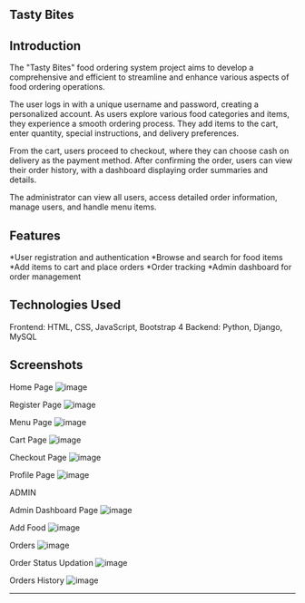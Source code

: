 Tasty Bites
-------------------------------------------------------------------

Introduction
------------
The "Tasty Bites" food ordering system project aims to develop a comprehensive and efficient to streamline and enhance various aspects of food ordering operations. 

The user logs in with a unique username and password, creating a personalized account. As users explore various food categories and items, they experience a smooth ordering process. They add items to the cart, enter quantity, special instructions, and delivery preferences.

From the cart, users proceed to checkout, where they can choose cash on delivery as the payment method. After confirming the order, users can view their order history, with a dashboard displaying order summaries and details.

The administrator can view all users, access detailed order information, manage users, and handle menu items.

Features
--------
*User registration and authentication
*Browse and search for food items
*Add items to cart and place orders
*Order tracking
*Admin dashboard for order management

Technologies Used
-----------------
Frontend: HTML, CSS, JavaScript, Bootstrap 4
Backend: Python, Django, MySQL

Screenshots
-----------
Home Page
![image](https://github.com/abdul-razith/Foodsite/assets/156534035/350a1b5f-79ec-47d0-b189-4f44a79a256c)

Register Page
![image](https://github.com/abdul-razith/Foodsite/assets/156534035/0eedda1e-584b-4d03-8eca-a244adab883c)

Menu Page
![image](https://github.com/abdul-razith/Foodsite/assets/156534035/9d4999dd-7a13-45b3-8ecc-4ba919819944)

Cart Page
![image](https://github.com/abdul-razith/Foodsite/assets/156534035/6061a028-42e5-4138-a417-fa2f972aa9e4)

Checkout Page
![image](https://github.com/abdul-razith/Foodsite/assets/156534035/0092f708-58da-4d77-8c55-306e6eb03eaf)

Profile Page
![image](https://github.com/abdul-razith/Foodsite/assets/156534035/0aaa28ea-3bed-4611-8f18-14ff35eea3c9)

ADMIN

Admin Dashboard Page
![image](https://github.com/abdul-razith/Foodsite/assets/156534035/ae25d67f-26d9-4ef4-b2c6-5fa4b62c757e)

Add Food
![image](https://github.com/abdul-razith/Foodsite/assets/156534035/a2e02ef5-4ae9-4834-bc1f-28372df38e28)

Orders
![image](https://github.com/abdul-razith/Foodsite/assets/156534035/eaa06aea-065a-41ed-a15b-8bbfbb2b29c6)

Order Status Updation
![image](https://github.com/abdul-razith/Foodsite/assets/156534035/c4d00ddc-4590-4593-a9a9-780f01849074)

Orders History
![image](https://github.com/abdul-razith/Foodsite/assets/156534035/f1c85df7-8f25-4577-b9c5-dc5f4c2e59e8)

---------------------------------------------------------------------------------------------





